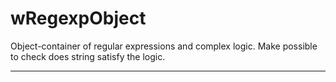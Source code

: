 # wRegexpObject

Object-container of regular expressions and complex logic. Make possible to check does string satisfy the logic.

_ _ _ _ _ _
















